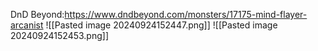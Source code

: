 DnD Beyond:https://www.dndbeyond.com/monsters/17175-mind-flayer-arcanist
![[Pasted image 20240924152447.png]]
![[Pasted image 20240924152453.png]]
